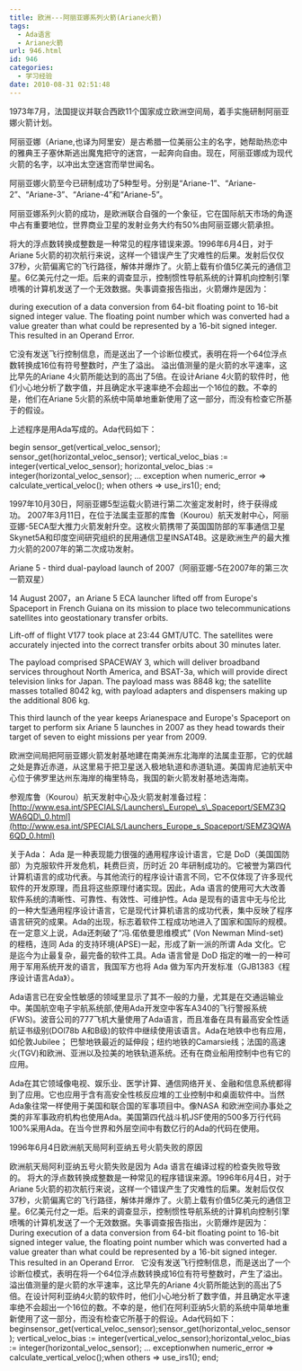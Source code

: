 ```yaml
---
title: 欧洲---阿丽亚娜系列火箭(Ariane火箭)
tags:
  - Ada语言
  - Ariane火箭
url: 946.html
id: 946
categories:
  - 学习经验
date: 2010-08-31 02:51:48
---
```


1973年7月，法国提议并联合西欧11个国家成立欧洲空间局，着手实施研制阿丽亚娜火箭计划。  
  
阿丽亚娜（Ariane,也译为阿里安）是古希腊一位美丽公主的名字，她帮助热恋中的雅典王子塞休斯逃出魔鬼把守的迷宫，一起奔向自由。现在，阿丽亚娜成为现代火箭的名字，以冲出太空迷宫而举世闻名。  
  
阿丽亚娜火箭至今已研制成功了5种型号。分别是“Ariane-1”、“Ariane-2”、“Ariane-3”、“Ariane-4”和“Ariane-5”。  
  
  
  
阿丽亚娜系列火箭的成功，是欧洲联合自强的一个象征，它在国际航天市场的角逐中占有重要地位，世界商业卫星的发射业务大约有50%由阿丽亚娜火箭承担。  
  
将大的浮点数转换成整数是一种常见的程序错误来源。1996年6月4日，对于Ariane 5火箭的初次航行来说，这样一个错误产生了灾难性的后果。发射后仅仅37秒，火箭偏离它的飞行路径，解体并爆炸了。火箭上载有价值5亿美元的通信卫星。6亿美元付之一炬。后来的调查显示，控制惯性导航系统的计算机向控制引擎喷嘴的计算机发送了一个无效数据。失事调查报告指出，火箭爆炸是因为：  
  
during execution of a data conversion from 64-bit floating point to 16-bit signed integer value. The floating point number which was converted had a value greater than what could be represented by a 16-bit signed integer. This resulted in an Operand Error.  
  
它没有发送飞行控制信息，而是送出了一个诊断位模式，表明在将一个64位浮点数转换成16位有符号整数时，产生了溢出。 溢出值测量的是火箭的水平速率，这比早先的Ariane 4火箭所能达到的高出了5倍。在设计Ariane 4火箭的软件时，他们小心地分析了数字值，并且确定水平速率绝不会超出一个16位的数。不幸的是，他们在Ariane 5火箭的系统中简单地重新使用了这一部分，而没有检查它所基于的假设。  
  
上述程序是用Ada写成的。Ada代码如下：  
  
begin sensor\_get(vertical\_veloc\_sensor); sensor\_get(horizontal\_veloc\_sensor); vertical\_veloc\_bias := integer(vertical\_veloc\_sensor); horizontal\_veloc\_bias := integer(horizontal\_veloc\_sensor); ... exception when numeric\_error => calculate\_vertical\_veloc(); when others => use\_irs1(); end;  
  
1997年10月30日，阿丽亚娜5型运载火箭进行第二次鉴定发射时，终于获得成功。 2007年3月11日，在位于法属圭亚那的库鲁（Kourou）航天发射中心，阿丽亚娜-5ECA型大推力火箭发射升空。这枚火箭携带了英国国防部的军事通信卫星Skynet5A和印度空间研究组织的民用通信卫星INSAT4B。这是欧洲生产的最大推力火箭的2007年的第二次成功发射。  
  
Ariane 5 - third dual-payload launch of 2007（阿丽亚娜-5在2007年的第三次一箭双星）  
  
14 August 2007，an Ariane 5 ECA launcher lifted off from Europe's Spaceport in French Guiana on its mission to place two telecommunications satellites into geostationary transfer orbits.  
  
Lift-off of flight V177 took place at 23:44 GMT/UTC. The satellites were accurately injected into the correct transfer orbits about 30 minutes later.  
  
The payload comprised SPACEWAY 3, which will deliver broadband services throughout North America, and BSAT-3a, which will provide direct television links for Japan. The payload mass was 8848 kg; the satellite masses totalled 8042 kg, with payload adapters and dispensers making up the additional 806 kg.  
  
This third launch of the year keeps Arianespace and Europe's Spaceport on target to perform six Ariane 5 launches in 2007 as they head towards their target of seven to eight missions per year from 2009.   
  
欧洲空间局把阿丽亚娜火箭发射基地建在南美洲东北海岸的法属圭亚那，它的优越之处是靠近赤道，从这里易于把卫星送入极地轨道和赤道轨道。美国肯尼迪航天中心位于佛罗里达州东海岸的梅里特岛，我国的新火箭发射基地选海南。  
  
参观库鲁（Kourou）航天发射中心及火箭发射准备过程：[http://www.esa.int/SPECIALS/Launchers\_Europe\_s\_Spaceport/SEMZ3QWA6QD\_0.html](http://www.esa.int/SPECIALS/Launchers_Europe_s_Spaceport/SEMZ3QWA6QD_0.html)  
  
关于Ada： Ada 是一种表现能力很强的通用程序设计语言，它是 DoD（美国国防部）为克服软件开发危机，耗费巨资，历时近 20 年研制成功的。它被誉为第四代计算机语言的成功代表。与其他流行的程序设计语言不同，它不仅体现了许多现代软件的开发原理，而且将这些原理付诸实现。因此，Ada 语言的使用可大大改善软件系统的清晰性、可靠性、有效性、可维护性。Ada 是现有的语言中无与伦比的一种大型通用程序设计语言，它是现代计算机语言的成功代表，集中反映了程序语言研究的成果。Ada的出现，标志着软件工程成功地进入了国家和国际的规模。在一定意义上说，Ada还刺破了“冯.偌依曼思维模式” (Von Newman Mind-set) 的桎梏，连同 Ada 的支持环境(APSE)一起，形成了新一派的所谓 Ada 文化。它是迄今为止最复杂，最完备的软件工具。Ada 语言曾是 DoD 指定的唯一的一种可用于军用系统开发的语言，我国军方也将 Ada 做为军内开发标准（GJB1383《程序设计语言Ada》）。  
  
Ada语言已在安全性敏感的领域里显示了其不一般的力量，尤其是在交通运输业中。美国航空电子宇航系统部,使用Ada开发空中客车A340的飞行警报系统(FWS)。波音公司的777飞机大量使用了Ada语言，而且准备在具有最高安全性适航证书级别(DOl78b A和B级)的软件中继续使用该语言。Ada在地铁中也有应用，如伦敦Jubilee； 巴黎地铁最近的延伸段；纽约地铁的Camarsie线；法国的高速火(TGV)和欧洲、亚洲以及拉美的地铁轨道系统。还有在商业船用控制中也有它的应用。  
  
Ada在其它领域像电视、娱乐业、医学计算、通信网络开关、金融和信息系统都得到了应用。它也应用于含有高安全性核反应堆的工业控制中和桌面软件中。当然Ada象往常一样使用于美国和联合国的军事项目中。像NASA 和欧洲空间办事处之类的非军事政府机构也使用Ada。美国第四代战斗机JSF使用的500多万行代码100%采用Ada。在当今世界和外层空间中有数亿行的Ada的代码在使用。  
  
1996年6月4日欧洲航天局阿利亚纳五号火箭失败的原因  
  
欧洲航天局阿利亚纳五号火箭失败是因为 Ada 语言在编译过程的检查失败导致的。 将大的浮点数转换成整数是一种常见的程序错误来源。1996年6月4日，对于Ariane 5火箭的初次航行来说，这样一个错误产生了灾难性的后果。发射后仅仅37秒，火箭偏离它的飞行路径，解体并爆炸了。火箭上载有价值5亿美元的通信卫星。6亿美元付之一炬。后来的调查显示，控制惯性导航系统的计算机向控制引擎喷嘴的计算机发送了一个无效数据。失事调查报告指出，火箭爆炸是因为：   During execution of a data conversion from 64-bit floating point to 16-bit signed integer value, the floating point number which was converted had a value greater than what could be represented by a 16-bit signed integer. This resulted in an Operand Error.   它没有发送飞行控制信息，而是送出了一个诊断位模式，表明在将一个64位浮点数转换成16位有符号整数时，产生了溢出。 溢出值测量的是火箭的水平速率，这比早先的Ariane 4火箭所能达到的高出了5倍。在设计阿利亚纳4火箭的软件时，他们小心地分析了数字值，并且确定水平速率绝不会超出一个16位的数。不幸的是，他们在阿利亚纳5火箭的系统中简单地重新使用了这一部分，而没有检查它所基于的假设。Ada代码如下：   beginsensor\_get(vertical\_veloc\_sensor);sensor\_get(horizontal\_veloc\_sensor); vertical\_veloc\_bias := integer(vertical\_veloc\_sensor);horizontal\_veloc\_bias := integer(horizontal\_veloc\_sensor); ... exceptionwhen numeric\_error => calculate\_vertical\_veloc();when others => use\_irs1(); end;